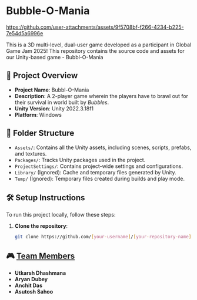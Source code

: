 # Bubble-O-Mania

https://github.com/user-attachments/assets/9f5708bf-f266-4234-b225-7e54d5a6996e

This is a 3D multi-level, dual-user game developed as a participant in Global Game Jam 2025! This repository contains the source code and assets for our Unity-based game - Bubbl-O-Mania

## 🚀 Project Overview

- **Project Name**: Bubbl-O-Mania
- **Description**: A 2-player game wherein the players have to brawl out for their survival in world built by *Bubbles*.
- **Unity Version**: Unity 2022.3.18f1
- **Platform**: Windows

## 📂 Folder Structure

- `Assets/`: Contains all the Unity assets, including scenes, scripts, prefabs, and textures.
- `Packages/`: Tracks Unity packages used in the project.
- `ProjectSettings/`: Contains project-wide settings and configurations.
- `Library/` (Ignored): Cache and temporary files generated by Unity.
- `Temp/` (Ignored): Temporary files created during builds and play mode.

## 🛠️ Setup Instructions

To run this project locally, follow these steps:

1. **Clone the repository**:
   ```bash
   git clone https://github.com/[your-username]/[your-repository-name].git

## 🎮 <u>Team Members</u>

- **Utkarsh Dhashmana**
- **Aryan Dubey**
- **Anchit Das**
- **Asutosh Sahoo**
